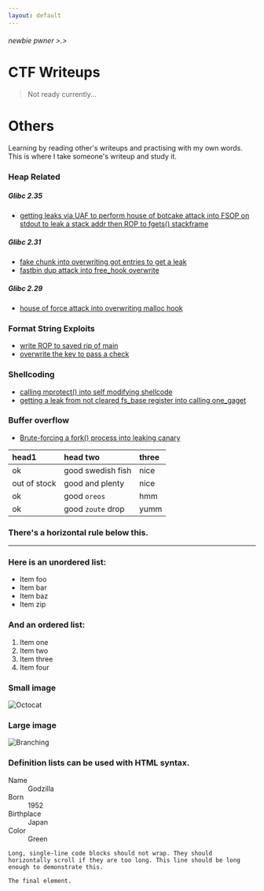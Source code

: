```yaml
---
layout: default
---
```

###### newbie pwner >.>

# CTF Writeups

> Not ready currently...


# Others

Learning by reading other's writeups and practising with my own words. This is where I take someone's writeup and study it. 


### Heap Related
##### Glibc 2.35
*  [getting leaks via UAF to perform house of botcake attack into FSOP on stdout to leak a stack addr then ROP to fgets() stackframe](../../../../../tokyoking/ctf/tree/main/heap/otherbins/ImaginaryCTF23/mailman/README.md)
  
##### Glibc 2.31
*   [fake chunk into overwriting got entries to get a leak](../../../../../tokyoking/ctf/tree/main/heap/tcache/BACKDOOR23/Konsolidator)
*   [fastbin dup attack into free_hook overwrite](../../../../../tokyoking/ctf/tree/main/heap/otherbins/JUSTCTF22/pwn_notes/)   
    
##### Glibc 2.29
*   [house of force attack into overwriting malloc hook](../../../../../tokyoking/ctf/tree/main/heap/otherbins/SUNSHINECTF23/House_of_Sus)

### Format String Exploits
*   [write ROP to saved rip of main](../../../../../tokyoking/ctf/tree/main/format_string/BACKDOOR23/Baby_formatter)
*   [overwrite the key to pass a check](../../../../../tokyoking/ctf/tree/main/format_string/BlueHensCTF24/)
  
### Shellcoding
*   [calling mprotect() into self modifying shellcode](../../../../../tokyoking/ctf/tree/main/shellcode/HKCERTCTF24/shellcode_runner3/)
*   [getting a leak from not cleared fs_base register into calling one_gaget](../../../../../tokyoking/ctf/tree/main/shellcode/HKCERTCTF24/shellcode_runner3(revenge)/)
  
### Buffer overflow
*   [Brute-forcing a fork() process into leaking canary](../../../../../tokyoking/ctf/tree/main/buffer_overflow/UTCCTF24)




| head1        | head two          | three |
|:-------------|:------------------|:------|
| ok           | good swedish fish | nice  |
| out of stock | good and plenty   | nice  |
| ok           | good `oreos`      | hmm   |
| ok           | good `zoute` drop | yumm  |

### There's a horizontal rule below this.

* * *

### Here is an unordered list:

*   Item foo
*   Item bar
*   Item baz
*   Item zip

### And an ordered list:

1.  Item one
1.  Item two
1.  Item three
1.  Item four


### Small image

![Octocat](https://github.githubassets.com/images/icons/emoji/octocat.png)

### Large image

![Branching](https://guides.github.com/activities/hello-world/branching.png)


### Definition lists can be used with HTML syntax.

<dl>
<dt>Name</dt>
<dd>Godzilla</dd>
<dt>Born</dt>
<dd>1952</dd>
<dt>Birthplace</dt>
<dd>Japan</dd>
<dt>Color</dt>
<dd>Green</dd>
</dl>

```
Long, single-line code blocks should not wrap. They should horizontally scroll if they are too long. This line should be long enough to demonstrate this.
```

```
The final element.
```
